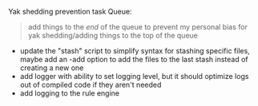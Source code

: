 Yak shedding prevention task Queue:

> add things to the _end_ of the queue to prevent my personal bias for yak shedding/adding things to the top of the queue

- update the "stash" script to simplify syntax for stashing specific files, maybe add an -add option to add the files to the last stash instead of creating a new one
- add logger with ability to set logging level, but it should optimize logs out of compiled code if they aren't needed
- add logging to the rule engine
